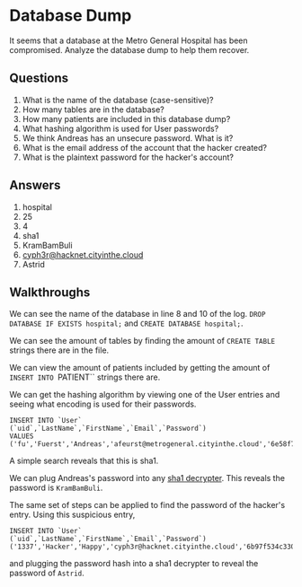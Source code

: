 # Database Dump
It seems that a database at the Metro General Hospital has been compromised. Analyze the database dump to help them recover.

## Questions
1. What is the name of the database (case-sensitive)?
2. How many tables are in the database?
3. How many patients are included in this database dump?
4. What hashing algorithm is used for User passwords?
5. We think Andreas has an unsecure password. What is it?
6. What is the email address of the account that the hacker created?
7. What is the plaintext password for the hacker's account?

## Answers
1. hospital
2. 25
3. 4
4. sha1
5. KramBamBuli
6. cyph3r@hacknet.cityinthe.cloud
7. Astrid

## Walkthroughs

We can see the name of the database in line 8 and 10 of the log.
`DROP DATABASE IF EXISTS hospital;`
and
`CREATE DATABASE hospital;`.

We can see the amount of tables by finding the amount of `CREATE TABLE` strings there are in the file.

We can view the amount of patients included by getting the amount of `INSERT INTO `PATIENT`` strings there are.

We can get the hashing algorithm by viewing one of the User entries and seeing what encoding is used for their passwords.
```
INSERT INTO `User`
(`uid`,`LastName`,`FirstName`,`Email`,`Password`)
VALUES ('fu','Fuerst','Andreas','afeurst@metrogeneral.cityinthe.cloud','6e58f76f5be5ef06a56d4eeb2c4dc58be3dbe8c7');
```
A simple search reveals that this is sha1.

We can plug Andreas's password into any [sha1 decrypter](https://hashkiller.co.uk/sha1-decrypter.aspx).
This reveals the password is `KramBamBuli`.

The same set of steps can be applied to find the password of the hacker's entry. Using this suspicious entry,

```
INSERT INTO `User`
(`uid`,`LastName`,`FirstName`,`Email`,`Password`)
('1337','Hacker','Happy','cyph3r@hacknet.cityinthe.cloud','6b97f534c330b5cc78d4cc23e01e48be3377105b');
```
and plugging the password hash into a sha1 decrypter to reveal the password of `Astrid`.
